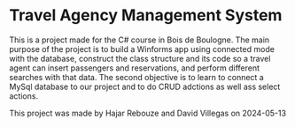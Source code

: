 # Travel Agency Management System

This is a project made for the C# course in Bois de Boulogne.
The main purpose of the project is to build a Winforms app using connected mode with the database, construct the class structure and its code so a travel agent can insert passengers and reservations, and perform different searches with that data.
The second objective is to learn to connect a MySql database to our project and to do CRUD adctions as well ass select actions.

This project was made by Hajar Rebouze and David Villegas
on 2024-05-13